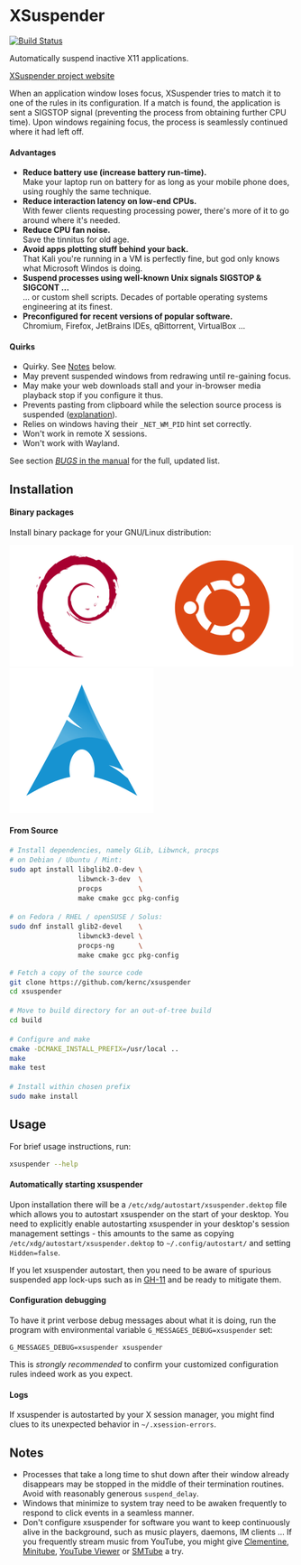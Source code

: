 XSuspender
==========
[![Build Status](https://img.shields.io/github/actions/workflow/status/kernc/xsuspender/ci.yml?branch=master&style=for-the-badge)](https://github.com/kernc/xsuspender/actions)

Automatically suspend inactive X11 applications.

[XSuspender project website](https://kernc.github.io/xsuspender/)

When an application window loses focus, XSuspender tries to match it to
one of the rules in its configuration. If a match is found, the
application is sent a SIGSTOP signal (preventing the process from obtaining
further CPU time). Upon windows regaining focus, the process is seamlessly
continued where it had left off.

#### Advantages

* **Reduce battery use (increase battery run-time).**  
  Make your laptop run on battery for as long as your mobile phone does,
  using roughly the same technique.
* **Reduce interaction latency on low-end CPUs.**  
  With fewer clients requesting processing power, there's more of it to go
  around where it's needed.
* **Reduce CPU fan noise.**  
  Save the tinnitus for old age.
* **Avoid apps plotting stuff behind your back.**  
  That Kali you're running in a VM is perfectly fine, but god
  only knows what Microsoft Windos is doing.
* **Suspend processes using well-known Unix signals SIGSTOP & SIGCONT ...**  
  ... or custom shell scripts. Decades of portable operating systems
  engineering at its finest.
* **Preconfigured for recent versions of popular software.**  
  Chromium, Firefox, JetBrains IDEs, qBittorrent, VirtualBox ...

#### Quirks

* Quirky. See [Notes] below.
* May prevent suspended windows from redrawing until re-gaining focus.
* May make your web downloads stall and your in-browser media
  playback stop if you configure it thus.
* Prevents pasting from clipboard while the selection source process
  is suspended
  ([explanation](https://unix.stackexchange.com/questions/316715/xclip-works-differently-in-interactive-and-non-interactive-shells/316890#316890)).
* Relies on windows having their `_NET_WM_PID` hint set correctly.
* Won't work in remote X sessions.
* Won't work with Wayland.

See section [_BUGS_ in the manual] for the full, updated list.

[_BUGS_ in the manual]: https://kernc.github.io/xsuspender/xsuspender.1.html#BUGS


Installation
------------

#### Binary packages

Install binary package for your GNU/Linux distribution:

[![Debian, Ubuntu](doc/debian_ubuntu.svg)](https://software.opensuse.org//download.html?project=home%3Akernc%3Axsuspender&package=xsuspender)
[![Arch Linux](doc/arch.svg)](https://aur.archlinux.org/packages/xsuspender-git/)


#### From Source

```bash
# Install dependencies, namely GLib, Libwnck, procps
# on Debian / Ubuntu / Mint:
sudo apt install libglib2.0-dev \
                 libwnck-3-dev  \
                 procps         \
                 make cmake gcc pkg-config

# on Fedora / RHEL / openSUSE / Solus:
sudo dnf install glib2-devel    \
                 libwnck3-devel \
                 procps-ng      \
                 make cmake gcc pkg-config
```

```bash
# Fetch a copy of the source code
git clone https://github.com/kernc/xsuspender
cd xsuspender

# Move to build directory for an out-of-tree build
cd build

# Configure and make
cmake -DCMAKE_INSTALL_PREFIX=/usr/local ..
make
make test

# Install within chosen prefix
sudo make install
```

Usage
-----
For brief usage instructions, run:

```bash
xsuspender --help
```

#### Automatically starting xsuspender

Upon installation there will be a `/etc/xdg/autostart/xsuspender.dektop`
file which allows you to autostart xsuspender on the start of your
desktop. You need to explicitly enable autostarting xsuspender in your
desktop's session management settings - this amounts to the same as copying
`/etc/xdg/autostart/xsuspender.dektop` to `~/.config/autostart/` and setting
`Hidden=false`.

If you let xsuspender autostart, then you need to be aware of spurious
suspended app lock-ups such as in [GH-11](https://github.com/kernc/xsuspender/issues/11)
and be ready to mitigate them.
 
#### Configuration debugging

To have it print verbose debug messages about what it is doing, run the
program with environmental variable `G_MESSAGES_DEBUG=xsuspender` set:

    G_MESSAGES_DEBUG=xsuspender xsuspender

This is _strongly recommended_ to confirm your customized configuration
rules indeed work as you expect.

#### Logs

If xsuspender is autostarted by your X session manager, you might find clues
to its unexpected behavior in `~/.xsession-errors`.

Notes
-----
[Notes]: #notes

* Processes that take a long time to shut down after their window already
  disappears may be stopped in the middle of their termination routines.
  Avoid with reasonably generous `suspend_delay`.
* Windows that minimize to system tray need to be awaken frequently to
  respond to click events in a seamless manner.
* Don't configure xsuspender for software you want to keep continuously alive
  in the background, such as music players, daemons, IM clients ... If you
  frequently stream music from YouTube, you might give
  [Clementine], [Minitube], [YouTube Viewer] or [SMTube] a try.
  
[Clementine]: https://www.clementine-player.org
[Minitube]: https://flavio.tordini.org/minitube
[YouTube Viewer]: https://github.com/trizen/youtube-viewer
[SMTube]: https://www.smtube.org
